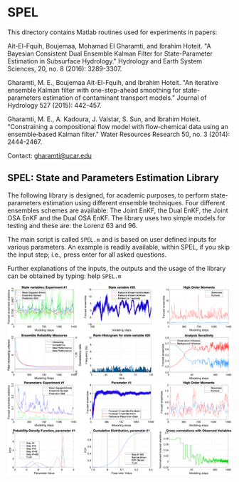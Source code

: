 # SPEL

This directory contains Matlab routines used for experiments in papers:

Ait-El-Fquih, Boujemaa, Mohamad El Gharamti, and Ibrahim Hoteit. "A Bayesian Consistent Dual Ensemble Kalman Filter for State-Parameter Estimation in Subsurface Hydrology." Hydrology and Earth System Sciences, 20, no. 8 (2016): 3289-3307.

Gharamti, M. E., Boujemaa Ait-El-Fquih, and Ibrahim Hoteit. "An iterative ensemble Kalman filter with one-step-ahead smoothing for state-parameters estimation of contaminant transport models." Journal of Hydrology 527 (2015): 442-457.

Gharamti, M. E., A. Kadoura, J. Valstar, S. Sun, and Ibrahim Hoteit. "Constraining a compositional flow model with flow‐chemical data using an ensemble‐based Kalman filter." Water Resources Research 50, no. 3 (2014): 2444-2467.

Contact: gharamti@ucar.edu

SPEL: State and Parameters Estimation Library
---------------------------------------------

The following library is designed, for academic purposes, to perform state-parameters estimation using different ensemble techniques. Four different ensembles schemes are available: The Joint EnKF, the Dual EnKF, the Joint OSA EnKF and the Dual OSA EnKF. The library uses two simple models for testing and these are: the Lorenz 63 and 96.   

The main script is called `SPEL.m` and is based on user defined inputs for various parameters. An example is readily available, within SPEL, if you skip the input step; i.e., press enter for all asked questions. 

Further explanations of the inputs, the outputs and the usage of the library can be obtained by typing: help `SPEL.m`

![Alt text](misc/state_out.png)
![Alt text](misc/param_out.png)
